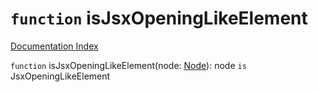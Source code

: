 # `function` isJsxOpeningLikeElement

[Documentation Index](../README.md)

`function` isJsxOpeningLikeElement(node: [Node](../interface.Node/README.md)): node `is` JsxOpeningLikeElement

